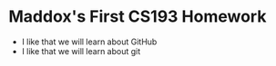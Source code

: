 # Maddox's First CS193 Homework
- I like that we will learn about GitHub
- I like that we will learn about git

  
